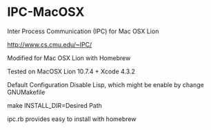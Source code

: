 IPC-MacOSX
==========

Inter Process Communication (IPC) for Mac OSX Lion

http://www.cs.cmu.edu/~IPC/

Modified for Mac OSX Lion with Homebrew

Tested on MacOSX Lion 10.7.4 + Xcode 4.3.2

Default Configuration Disable Lisp, which might be enable by change GNUMakefile

make INSTALL_DIR=Desired Path

ipc.rb provides easy to install with homebrew
